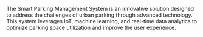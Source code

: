 The Smart Parking Management System is an innovative solution designed to address the challenges of urban parking through advanced technology. This system leverages IoT, machine learning, and real-time data analytics to optimize parking space utilization and improve the user experience.
